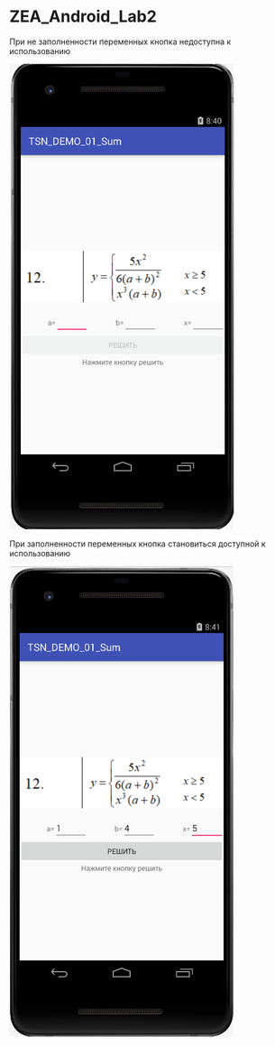 # ZEA_Android_Lab2
При не заполненности переменных кнопка недоступна к использованию

![Screenshot](screenshot.png)

При заполненности переменных кнопка становиться доступной к использованию

![Screenshot](screenshot1.png)
